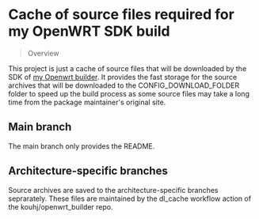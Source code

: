 Cache of source files required for my OpenWRT SDK build 
============================================================================

> Overview

This project is just a cache of source files that will be downloaded by the SDK of [my Openwrt builder](https://github.com/kouhj/openwrt_builder).
It provides the fast storage for the source archives that will be downloaded to the CONFIG_DOWNLOAD_FOLDER folder to speed up the build process as some source files may take a long time from the package maintainer's original site.

## Main branch
The main branch only provides the README.


## Architecture-specific branches
Source archives are saved to the architecture-specific branches seprarately. These files are maintained by the dl_cache workflow action of the kouhj/openwrt_builder repo.
